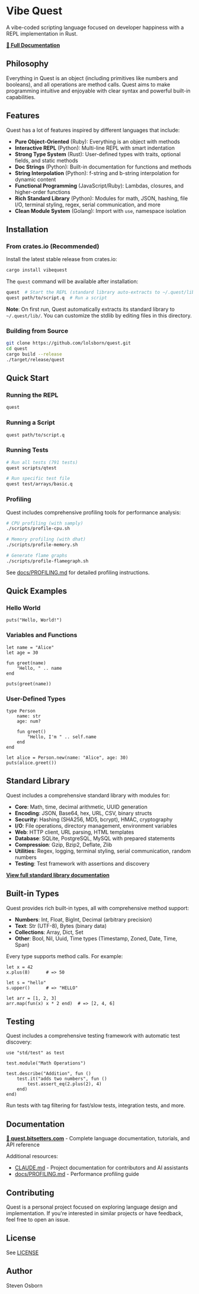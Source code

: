 # Vibe Quest

A vibe-coded scripting language focused on developer happiness with a REPL implementation in Rust.

**[📖 Full Documentation](https://quest.bitsetters.com/)**

## Philosophy

Everything in Quest is an object (including primitives like numbers and booleans), and all operations are method calls. Quest aims to make programming intuitive and enjoyable with clear syntax and powerful built-in capabilities.

## Features

Quest has a lot of features inspired by different languages that include:

- **Pure Object-Oriented** (Ruby): Everything is an object with methods
- **Interactive REPL** (Python): Multi-line REPL with smart indentation
- **Strong Type System** (Rust): User-defined types with traits, optional fields, and static methods
- **Doc Strings** (Python): Built-in documentation for functions and methods
- **String Interpolation** (Python): f-string and b-string interpolation for dynamic content
- **Functional Programming** (JavaScript/Ruby): Lambdas, closures, and higher-order functions
- **Rich Standard Library** (Python): Modules for math, JSON, hashing, file I/O, terminal styling, regex, serial communication, and more
- **Clean Module System** (Golang): Import with `use`, namespace isolation

## Installation

### From crates.io (Recommended)

Install the latest stable release from crates.io:

```bash
cargo install vibequest
```

The `quest` command will be available after installation:

```bash
quest  # Start the REPL (standard library auto-extracts to ~/.quest/lib on first run)
quest path/to/script.q  # Run a script
```

**Note**: On first run, Quest automatically extracts its standard library to `~/.quest/lib/`. You can customize the stdlib by editing files in this directory.

### Building from Source

```bash
git clone https://github.com/lolsborn/quest.git
cd quest
cargo build --release
./target/release/quest
```

## Quick Start

### Running the REPL

```bash
quest
```

### Running a Script

```bash
quest path/to/script.q
```

### Running Tests

```bash
# Run all tests (791 tests)
quest scripts/qtest

# Run specific test file
quest test/arrays/basic.q
```

### Profiling

Quest includes comprehensive profiling tools for performance analysis:

```bash
# CPU profiling (with samply)
./scripts/profile-cpu.sh

# Memory profiling (with dhat)
./scripts/profile-memory.sh

# Generate flame graphs
./scripts/profile-flamegraph.sh
```

See [docs/PROFILING.md](docs/PROFILING.md) for detailed profiling instructions.

## Quick Examples

### Hello World

```quest
puts("Hello, World!")
```

### Variables and Functions

```quest
let name = "Alice"
let age = 30

fun greet(name)
    "Hello, " .. name
end

puts(greet(name))
```

### User-Defined Types

```quest
type Person
    name: str
    age: num?

    fun greet()
        "Hello, I'm " .. self.name
    end
end

let alice = Person.new(name: "Alice", age: 30)
puts(alice.greet())
```

## Standard Library

Quest includes a comprehensive standard library with modules for:

- **Core**: Math, time, decimal arithmetic, UUID generation
- **Encoding**: JSON, Base64, hex, URL, CSV, binary structs
- **Security**: Hashing (SHA256, MD5, bcrypt), HMAC, cryptography
- **I/O**: File operations, directory management, environment variables
- **Web**: HTTP client, URL parsing, HTML templates
- **Database**: SQLite, PostgreSQL, MySQL with prepared statements
- **Compression**: Gzip, Bzip2, Deflate, Zlib
- **Utilities**: Regex, logging, terminal styling, serial communication, random numbers
- **Testing**: Test framework with assertions and discovery

**[View full standard library documentation](https://quest.bitsetters.com/stdlib/)**

## Built-in Types

Quest provides rich built-in types, all with comprehensive method support:

- **Numbers**: Int, Float, BigInt, Decimal (arbitrary precision)
- **Text**: Str (UTF-8), Bytes (binary data)
- **Collections**: Array, Dict, Set
- **Other**: Bool, Nil, Uuid, Time types (Timestamp, Zoned, Date, Time, Span)

Every type supports method calls. For example:
```quest
let x = 42
x.plus(8)      # => 50

let s = "hello"
s.upper()      # => "HELLO"

let arr = [1, 2, 3]
arr.map(fun(x) x * 2 end)  # => [2, 4, 6]
```

## Testing

Quest includes a comprehensive testing framework with automatic test discovery:

```quest
use "std/test" as test

test.module("Math Operations")

test.describe("Addition", fun ()
    test.it("adds two numbers", fun ()
        test.assert_eq(2.plus(2), 4)
    end)
end)
```

Run tests with tag filtering for fast/slow tests, integration tests, and more.

## Documentation

**[📖 quest.bitsetters.com](https://quest.bitsetters.com/)** - Complete language documentation, tutorials, and API reference

Additional resources:
- [CLAUDE.md](CLAUDE.md) - Project documentation for contributors and AI assistants
- [docs/PROFILING.md](docs/PROFILING.md) - Performance profiling guide

## Contributing

Quest is a personal project focused on exploring language design and implementation. If you're interested in similar projects or have feedback, feel free to open an issue.

## License

See [LICENSE](LICENSE)

## Author

Steven Osborn
